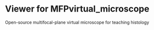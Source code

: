 # Viewer for MFPvirtual_microscope
Open-source multifocal-plane virtual microscope for teaching histology
